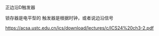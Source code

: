 正边沿D触发器

锁存器是电平型的
触发器是根据时钟，或者说边沿信号

https://acsa.ustc.edu.cn/ics/download/lectures/c/ICS24%20ch3-2.pdf